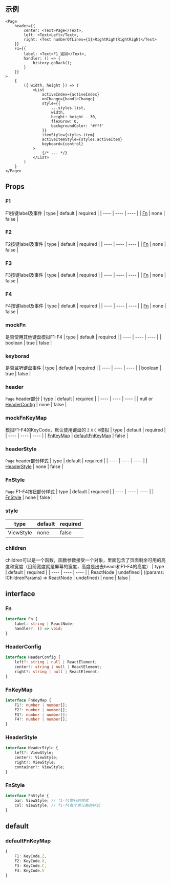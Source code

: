 ## 示例
```tsx
<Page
    header={{
        center: <Text>Page</Text>,
        left: <Text>Left</Text>,
        right: <Text numberOfLines={1}>RightRightRightRight</Text>
    }}
    F1={{
        label: <Text>F1 返回</Text>,
        handler: () => {
            history.goBack();
        }
    }}
>
    {
        ({ width, height }) => (
            <List
                activeIndex={activeIndex}
                onChange={handleChange}
                style={{
                    ...styles.list,
                    width,
                    height: height - 30,
                    flexGrow: 0,
                    backgroundColor: '#fff'
                }}
                itemStyle={styles.item}
                activeItemStyle={styles.activeItem}
                keyboard={control}
            >
                {/* ... */}
            </List>
        )
    }
</Page>
```

## Props

### F1
F1按键label及事件
| type | default | required |
| ---- | ---- | ---- |
| [Fn](https://github.com/HuiWang111/rn-element/blob/main/docs/page.md#fn) | none | false |

### F2
F2按键label及事件
| type | default | required |
| ---- | ---- | ---- |
| [Fn](https://github.com/HuiWang111/rn-element/blob/main/docs/page.md#fn) | none | false |

### F3
F3按键label及事件
| type | default | required |
| ---- | ---- | ---- |
| [Fn](https://github.com/HuiWang111/rn-element/blob/main/docs/page.md#fn) | none | false |

### F4
F4按键label及事件
| type | default | required |
| ---- | ---- | ---- |
| [Fn](https://github.com/HuiWang111/rn-element/blob/main/docs/page.md#fn) | none | false |

### mockFn
是否使用其他键盘模拟F1-F4
| type | default | required |
| ---- | ---- | ---- |
| boolean | true | false |

### keyborad
是否监听键盘事件
| type | default | required |
| ---- | ---- | ---- |
| boolean | true | false |

### header
`Page` header部分
| type | default | required |
| ---- | ---- | ---- |
| null or [HeaderConfig](https://github.com/HuiWang111/rn-element/blob/main/docs/page.md#headerconfig) | none | false |

### mockFnKeyMap
模拟F1-F4的KeyCode，默认使用键盘的 `Z` `X` `C` `V`模拟
| type | default | required |
| ---- | ---- | ---- |
| [FnKeyMap](https://github.com/HuiWang111/rn-element/blob/main/docs/page.md#fnkeymap) | [defaultFnKeyMap](https://github.com/HuiWang111/rn-element/blob/main/docs/page.md#defaultfnkeymap) | false |

### headerStyle
`Page` header部分样式
| type | default | required |
| ---- | ---- | ---- |
| [HeaderStyle](https://github.com/HuiWang111/rn-element/blob/main/docs/page.md#headerstyle) | none | false |

### FnStyle
`Page` F1-F4按钮部分样式
| type | default | required |
| ---- | ---- | ---- |
| [FnStyle](https://github.com/HuiWang111/rn-element/blob/main/docs/page.md#fnstyle) | none | false |

### style
| type | default | required |
| ---- | ---- | ---- |
| ViewStyle | none | false |

### children
children可以是一个函数，函数参数接受一个对象，里面包含了页面剩余可用的高度和宽度（目前宽度就是屏幕的宽度，高度是出去headr和F1-F4的高度）
| type | default | required |
| ---- | ---- | ---- |
| ReactNode | undefined | ((params: IChildrenParams) => ReactNode | undefined) | none | false |

## interface

### Fn
```ts
interface Fn {
    label: string | ReactNode;
    handler?: () => void;
}
```

### HeaderConfig
```ts
interface HeaderConfig {
    left?: string | null | ReactElement;
    center?: string | null | ReactElement;
    right?: string | null | ReactElement;
}
```

### FnKeyMap
```ts
interface FnKeyMap {
    F1?: number | number[];
    F2?: number | number[];
    F3?: number | number[];
    F4?: number | number[];
}
```

### HeaderStyle
```ts
interface HeaderStyle {
    left?: ViewStyle;
    center?: ViewStyle;
    right?: ViewStyle;
    container?: ViewStyle;
}
```

### FnStyle
```ts
interface FnStyle {
    bar: ViewStyle; // f1-f4整行的样式
    col: ViewStyle; // f1-f4每个单元格的样式
}
```

## default

### defaultFnKeyMap
```ts
{
    F1: KeyCode.Z,
    F2: KeyCode.X,
    F3: KeyCode.C,
    F4: KeyCode.V
}
```